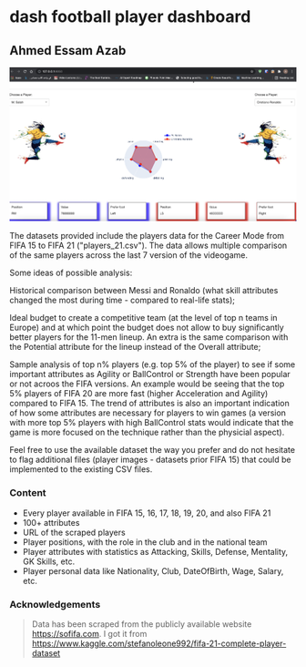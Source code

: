 # dash football player dashboard


## Ahmed Essam Azab


![alt text](https://github.com/ahmedazab1235/plotly_dash_football_player_dashboard/blob/main/Screen%20Shot%202021-10-30%20at%201.21.48%20AM.png?raw=true)


The datasets provided include the players data for the Career Mode from FIFA 15 to FIFA 21 ("players_21.csv"). The data allows multiple comparison of the same players across the last 7 version of the videogame.

Some ideas of possible analysis:

Historical comparison between Messi and Ronaldo (what skill attributes changed the most during time - compared to real-life stats);

Ideal budget to create a competitive team (at the level of top n teams in Europe) and at which point the budget does not allow to buy significantly better players for the 11-men lineup. An extra is the same comparison with the Potential attribute for the lineup instead of the Overall attribute;

Sample analysis of top n% players (e.g. top 5% of the player) to see if some important attributes as Agility or BallControl or Strength have been popular or not acroos the FIFA versions. An example would be seeing that the top 5% players of FIFA 20 are more fast (higher Acceleration and Agility) compared to FIFA 15. The trend of attributes is also an important indication of how some attributes are necessary for players to win games (a version with more top 5% players with high BallControl stats would indicate that the game is more focused on the technique rather than the physicial aspect).

Feel free to use the available dataset the way you prefer and do not hesitate to flag additional files (player images - datasets prior FIFA 15) that could be implemented to the existing CSV files.

### Content
* Every player available in FIFA 15, 16, 17, 18, 19, 20, and also FIFA 21
* 100+ attributes
* URL of the scraped players
* Player positions, with the role in the club and in the national team
* Player attributes with statistics as Attacking, Skills, Defense, Mentality, GK Skills, etc.
* Player personal data like Nationality, Club, DateOfBirth, Wage, Salary, etc.
### Acknowledgements
> Data has been scraped from the publicly available website https://sofifa.com.
> I got it from https://www.kaggle.com/stefanoleone992/fifa-21-complete-player-dataset
